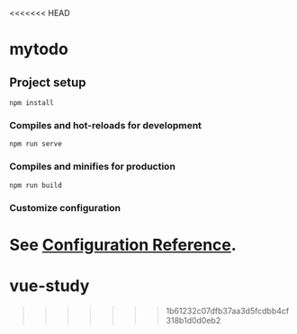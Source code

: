<<<<<<< HEAD
# mytodo

## Project setup
```
npm install
```

### Compiles and hot-reloads for development
```
npm run serve
```

### Compiles and minifies for production
```
npm run build
```

### Customize configuration
See [Configuration Reference](https://cli.vuejs.org/config/).
=======
# vue-study
>>>>>>> 1b61232c07dfb37aa3d5fcdbb4cf318b1d0d0eb2
